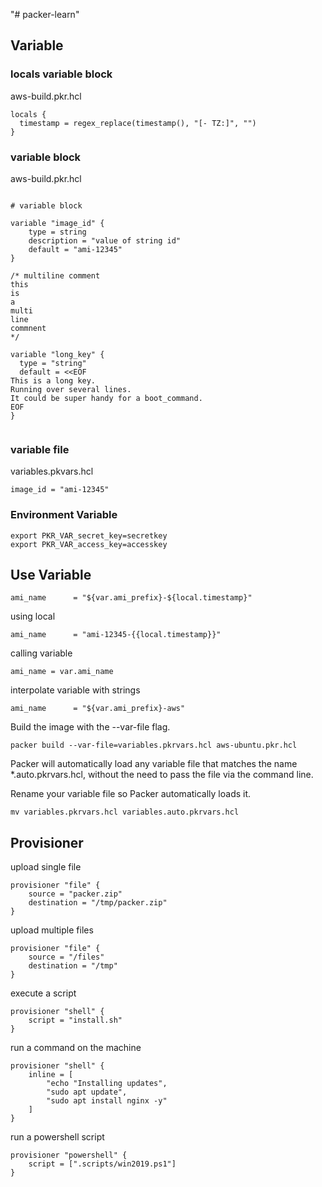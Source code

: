 "# packer-learn" 






## Variable

### locals variable block

aws-build.pkr.hcl

```
locals {
  timestamp = regex_replace(timestamp(), "[- TZ:]", "")
}

```

### variable block

aws-build.pkr.hcl

```

# variable block

variable "image_id" {
    type = string
    description = "value of string id"
    default = "ami-12345"
}

/* multiline comment
this 
is 
a 
multi
line
commnent
*/

variable "long_key" {
  type = "string"
  default = <<EOF
This is a long key.
Running over several lines.
It could be super handy for a boot_command.
EOF
}


```


### variable file

variables.pkvars.hcl

```
image_id = "ami-12345"
```


### Environment Variable

```
export PKR_VAR_secret_key=secretkey
export PKR_VAR_access_key=accesskey

```

## Use Variable

```
ami_name      = "${var.ami_prefix}-${local.timestamp}"
```

using local
```
ami_name      = "ami-12345-{{local.timestamp}}"
```

calling variable
```
ami_name = var.ami_name
```

interpolate variable with strings
```
ami_name      = "${var.ami_prefix}-aws"
```

Build the image with the --var-file flag.

```
packer build --var-file=variables.pkrvars.hcl aws-ubuntu.pkr.hcl
```

Packer will automatically load any variable file that matches the name *.auto.pkrvars.hcl, without the need to pass the file via the command line.

Rename your variable file so Packer automatically loads it.

```
mv variables.pkrvars.hcl variables.auto.pkrvars.hcl
```


## Provisioner

upload single file

```
provisioner "file" {
    source = "packer.zip"
    destination = "/tmp/packer.zip"
}
```

upload multiple files

```
provisioner "file" {
    source = "/files"
    destination = "/tmp"
}
```

execute a script

```
provisioner "shell" {
    script = "install.sh"
}
```

run a command on the machine
```
provisioner "shell" {
    inline = [
        "echo "Installing updates",
        "sudo apt update",
        "sudo apt install nginx -y"
    ]
}
```

run a powershell script

```
provisioner "powershell" {
    script = [".scripts/win2019.ps1"]
}
```

